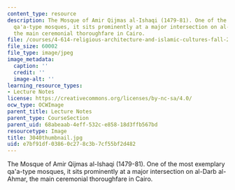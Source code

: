 ```yaml
---
content_type: resource
description: The Mosque of Amir Qijmas al-Ishaqi (1479-81). One of the most exemplary
  qa'a-type mosques, it sits prominently at a major intersection on al-Darb al-Ahmar,
  the main ceremonial thoroughfare in Cairo.
file: /courses/4-614-religious-architecture-and-islamic-cultures-fall-2002/e7bf91df03860c278c3b7cf55bf2d482_3040thumbnail.jpg
file_size: 60002
file_type: image/jpeg
image_metadata:
  caption: ''
  credit: ''
  image-alt: ''
learning_resource_types:
- Lecture Notes
license: https://creativecommons.org/licenses/by-nc-sa/4.0/
ocw_type: OCWImage
parent_title: Lecture Notes
parent_type: CourseSection
parent_uid: 68abeaab-4eff-532c-e858-18d3ffb567bd
resourcetype: Image
title: 3040thumbnail.jpg
uid: e7bf91df-0386-0c27-8c3b-7cf55bf2d482
---
```

The Mosque of Amir Qijmas al-Ishaqi (1479-81). One of the most exemplary qa'a-type mosques, it sits prominently at a major intersection on al-Darb al-Ahmar, the main ceremonial thoroughfare in Cairo.